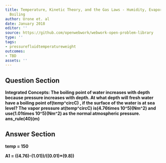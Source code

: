 ```yaml
---
title: Temperature, Kinetic Theory, and the Gas Laws - Humidity, Evaporation, and
  Boiling
author: Urone et. al
date: January 2018
editor: ''
source: https://github.com/openwebwork/webwork-open-problem-library
type: ''
tags:
- pressurefluidtemperatureweight
outcomes:
- TBD
assets: ''
---
```


## Question Section 

<b>
<b>Integrated Concepts:<b> The boiling point of water increases with depth because pressure increases with depth. At what depth will fresh water have a boiling point of(temp^circC) , if the surface of the water is at sea level? The vapor pressure at(temp^circC) is(4.76times 10^5)(Nm^2) and use(1.01times 10^5)(Nm^2) as the normal atmospheric pressure.
ans_rule(40)(m)



## Answer Section

temp = 150

A1 = ((4.76)-(1.01))/((0.01)*(9.8))